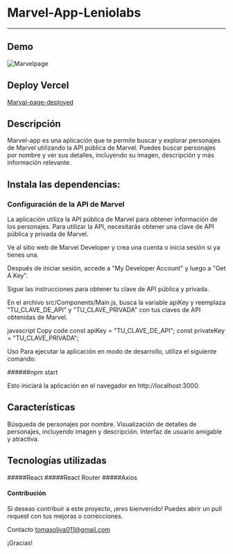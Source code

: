 # Marvel-App-Leniolabs
____________________________________________________________________________________________________________________________________________________

## Demo

![Marvelpage](demo-gif.gif)






## Deploy Vercel
[Marval-page-deployed](https://app-marvel-react-leniolabs.vercel.app/)



## Descripción

Marvel-app es una aplicación que te permite buscar y explorar personajes de Marvel utilizando la API pública de Marvel. Puedes buscar personajes por nombre y ver sus detalles, incluyendo su imagen, descripción y más información relevante.

## Instala las dependencias: 

###  Configuración de la API de Marvel 
La aplicación utiliza la API pública de Marvel para obtener información de los personajes. Para utilizar la API, necesitarás obtener una clave de API pública y privada de Marvel.

Ve al sitio web de Marvel Developer y crea una cuenta o inicia sesión si ya tienes una.

Después de iniciar sesión, accede a "My Developer Account" y luego a "Get A Key".

Sigue las instrucciones para obtener tu clave de API pública y privada.

En el archivo src/Components/Main.js, busca la variable apiKey y reemplaza "TU_CLAVE_DE_API" y "TU_CLAVE_PRIVADA" con tus claves de API obtenidas de Marvel.

javascript Copy code const apiKey = "TU_CLAVE_DE_API"; const privateKey = "TU_CLAVE_PRIVADA";

Uso Para ejecutar la aplicación en modo de desarrollo, utiliza el siguiente comando:

######npm start 

Esto iniciará la aplicación en el navegador en http://localhost:3000.

## Características 

Búsqueda de personajes por nombre. 
Visualización de detalles de personajes, incluyendo imagen y descripción.
Interfaz de usuario amigable y atractiva. 
 
 
## Tecnologías utilizadas 
#####React 
#####React Router 
#####Axios 

#### Contribución 
Si deseas contribuir a este proyecto, ¡eres bienvenido! Puedes abrir un pull request con tus mejoras o correcciones.

Contacto 
tomasoliva011@gmail.com

¡Gracias!
